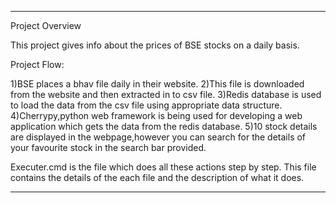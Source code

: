 *******************************************************************************************
Project Overview

This project gives info about the prices of BSE stocks on a daily basis.

Project Flow:

1)BSE places a bhav file daily in their website.
2)This file is downloaded from the website and then extracted in to csv file.
3)Redis database is used to load the data from the csv file using appropriate data structure.
4)Cherrypy,python web framework is being used for developing a web application which gets the data from the redis database.
5)10 stock details are displayed in the webpage,however you can search for the details of your favourite stock in the search bar provided.



Executer.cmd  is the file which does all these actions step by step.
This file contains the details of the each file and the description of what it does.

*******************************************************************************************